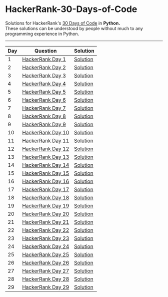 # HackerRank-30-Days-of-Code  

Solutions for HackerRank's [30 Days of Code](https://www.hackerrank.com/domains/tutorials/30-days-of-code) in **Python.**  
These solutions can be understood by people without much to any programming experience in Python. 

----------------------------------------------------------------------------------------------------------------------------------------

| Day | Question | Solution |
| --- | --- | --- |
| 1 | [HackerRank Day 1](https://www.hackerrank.com/challenges/30-data-types/problem) | [Solution](https://github.com/sverma1012/HackerRank-30-Days-of-Code/blob/main/Day%201:%20Data%20Types.py) |
| 2 | [HackerRank Day 2](https://www.hackerrank.com/challenges/30-operators/problem) | [Solution](https://github.com/sverma1012/HackerRank-30-Days-of-Code/blob/main/Day%202:%20Operators.py) |
| 3 | [HackerRank Day 3](https://www.hackerrank.com/challenges/30-conditional-statements/problem) | [Solution](https://github.com/sverma1012/HackerRank-30-Days-of-Code/blob/main/Day%203:%20Conditional%20Statements.py) |
| 4 | [HackerRank Day 4](https://www.hackerrank.com/challenges/30-class-vs-instance/problem) | [Solution](https://github.com/sverma1012/HackerRank-30-Days-of-Code/blob/main/Day%204:%20Class%20vs%20Instance.py) |
| 5 | [HackerRank Day 5](https://www.hackerrank.com/challenges/30-loops/problem) | [Solution](https://github.com/sverma1012/HackerRank-30-Days-of-Code/blob/main/Day%205:%20Loops.py) |
| 6 | [HackerRank Day 6](https://www.hackerrank.com/challenges/30-review-loop/problem) | [Solution](https://github.com/sverma1012/HackerRank-30-Days-of-Code/blob/main/Day%206:%20Review.py) |
| 7 | [HackerRank Day 7](https://www.hackerrank.com/challenges/30-arrays/problem) | [Solution](https://github.com/sverma1012/HackerRank-30-Days-of-Code/blob/main/Day%207:%20Arrays.py) |
| 8 | [HackerRank Day 8](https://www.hackerrank.com/challenges/30-dictionaries-and-maps/problem) | [Solution](https://github.com/sverma1012/HackerRank-30-Days-of-Code/blob/main/Day%208:%20Dictionaries%20and%20Maps.py) |
| 9 | [HackerRank Day 9](https://www.hackerrank.com/challenges/30-recursion/problem) | [Solution](https://github.com/sverma1012/HackerRank-30-Days-of-Code/blob/main/Day%209:%20Recursion.py) |
| 10 | [HackerRank Day 10](https://www.hackerrank.com/challenges/30-binary-numbers/problem) | [Solution](https://github.com/sverma1012/HackerRank-30-Days-of-Code/blob/main/Day%2010:%20Binary%20Numbers.py) |
| 11 | [HackerRank Day 11](https://www.hackerrank.com/challenges/30-2d-arrays/problem) | [Solution](https://github.com/sverma1012/HackerRank-30-Days-of-Code/blob/main/Day%2011:%202D%20Arrays.py) |
| 12 | [HackerRank Day 12](https://www.hackerrank.com/challenges/30-inheritance/problem) | [Solution]() |
| 13 | [HackerRank Day 13](https://www.hackerrank.com/challenges/30-abstract-classes/problem) | [Solution]() |
| 14 | [HackerRank Day 14](https://www.hackerrank.com/challenges/30-scope/problem) | [Solution]() |
| 15 | [HackerRank Day 15](https://www.hackerrank.com/challenges/30-linked-list/problem) | [Solution]() |
| 16 | [HackerRank Day 16](https://www.hackerrank.com/challenges/30-exceptions-string-to-integer/problem) | [Solution]() |
| 17 | [HackerRank Day 17](https://www.hackerrank.com/challenges/30-class-vs-instance/problem) | [Solution]() |
| 18 | [HackerRank Day 18](https://www.hackerrank.com/challenges/30-queues-stacks/problem) | [Solution]() |
| 19 | [HackerRank Day 19](https://www.hackerrank.com/challenges/30-interfaces/problem) | [Solution]() |
| 20 | [HackerRank Day 20](https://www.hackerrank.com/challenges/30-sorting/problem) | [Solution]() |
| 21 | [HackerRank Day 21](https://www.hackerrank.com/challenges/30-generics/problem) | [Solution]() |
| 22 | [HackerRank Day 22](https://www.hackerrank.com/challenges/30-binary-search-trees/problem) | [Solution]() |
| 23 | [HackerRank Day 23](https://www.hackerrank.com/challenges/30-binary-trees/problem) | [Solution]() |
| 24 | [HackerRank Day 24](https://www.hackerrank.com/challenges/30-linked-list-deletion/problem) | [Solution]() |
| 25 | [HackerRank Day 25](https://www.hackerrank.com/challenges/30-running-time-and-complexity/problem) | [Solution]() |
| 26 | [HackerRank Day 26](https://www.hackerrank.com/challenges/30-nested-logic/problem) | [Solution]() |
| 27 | [HackerRank Day 27](https://www.hackerrank.com/challenges/30-testing/problem) | [Solution]() |
| 28 | [HackerRank Day 28](https://www.hackerrank.com/challenges/30-regex-patterns/problem) | [Solution]() |
| 29 | [HackerRank Day 29](https://www.hackerrank.com/challenges/30-bitwise-and/problem) | [Solution]() |

